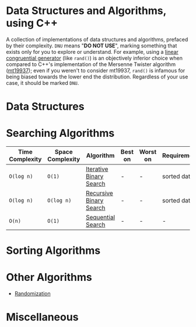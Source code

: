 # Data Structures and Algorithms, using C++
A collection of implementations of data structures and algorithms, prefaced by their complexity. `DNU` means "**DO NOT USE**", marking something that exists only for you to explore or understand. For example, using a [linear congruential generator](https://github.com/EthanC2/Notes-and-Writeups/blob/main/C%2B%2B/Data%20Structures%20and%20Algorithms/Randomization/Linear%20Congruential%20Generator.cpp) (like `rand()`) is an objectively inferior choice when 
compared to C++'s implementation of the Mersenne Twister algorithm ([mt19937](https://en.cppreference.com/w/cpp/numeric/random/mersenne_twister_engine)); even if you weren't 
to consider mt19937, `rand()` is infamous for being biased towards the lower end the distribution. Regardless of your use case, it should be marked `DNU`.

# Data Structures

# Searching Algorithms
| Time Complexity | Space Complexity | Algorithm | Best on | Worst on | Requirements |
| --------------- | ---------------- | --------- | ------- | -------- | ------------ |
| `O(log n)` | `O(1)` | [Iterative Binary Search](https://github.com/EthanC2/Notes-and-Writeups/blob/main/C%2B%2B/Data%20Structures%20and%20Algorithms/Searching%20Algorithms/Binary%20Search%20Iterative.cpp) | - | - | sorted data |
| `O(log n)` | `O(log n)` | [Recursive Binary Search](https://github.com/EthanC2/Notes-and-Writeups/blob/main/C%2B%2B/Data%20Structures%20and%20Algorithms/Searching%20Algorithms/Binary%20Search%20Recursive.cpp) | - | - | sorted data |
| `O(n)` | `O(1)` | [Sequential Search](https://github.com/EthanC2/Notes-and-Writeups/blob/main/C%2B%2B/Data%20Structures%20and%20Algorithms/Searching%20Algorithms/Sequential%20Search.cpp) | - | - | - |

# Sorting Algorithms

# Other Algorithms
- [Randomization](https://github.com/EthanC2/Notes-and-Writeups/tree/main/C%2B%2B/Data%20Structures%20and%20Algorithms/Randomization)

# Miscellaneous 
